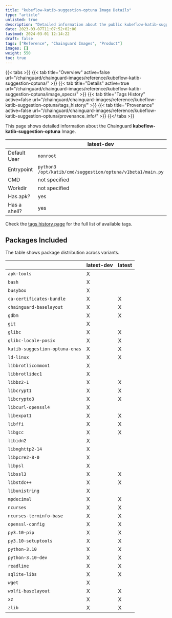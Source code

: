 ```yaml
---
title: "kubeflow-katib-suggestion-optuna Image Details"
type: "article"
unlisted: true
description: "Detailed information about the public kubeflow-katib-suggestion-optuna Chainguard Image."
date: 2023-03-07T11:07:52+02:00
lastmod: 2024-03-01 12:14:22
draft: false
tags: ["Reference", "Chainguard Images", "Product"]
images: []
weight: 550
toc: true
---
```


{{< tabs >}}
{{< tab title="Overview" active=false url="/chainguard/chainguard-images/reference/kubeflow-katib-suggestion-optuna/" >}}
{{< tab title="Details" active=true url="/chainguard/chainguard-images/reference/kubeflow-katib-suggestion-optuna/image_specs/" >}}
{{< tab title="Tags History" active=false url="/chainguard/chainguard-images/reference/kubeflow-katib-suggestion-optuna/tags_history/" >}}
{{< tab title="Provenance" active=false url="/chainguard/chainguard-images/reference/kubeflow-katib-suggestion-optuna/provenance_info/" >}}
{{</ tabs >}}

This page shows detailed information about the Chainguard **kubeflow-katib-suggestion-optuna** Image.

|              | latest-dev                                                 | latest                                                     |
|--------------|------------------------------------------------------------|------------------------------------------------------------|
| Default User | `nonroot`                                                  | `nonroot`                                                  |
| Entrypoint   | `python3 /opt/katib/cmd/suggestion/optuna/v1beta1/main.py` | `python3 /opt/katib/cmd/suggestion/optuna/v1beta1/main.py` |
| CMD          | not specified                                              | not specified                                              |
| Workdir      | not specified                                              | not specified                                              |
| Has apk?     | yes                                                        | no                                                         |
| Has a shell? | yes                                                        | no                                                         |

Check the [tags history page](/chainguard/chainguard-images/reference/kubeflow-katib-suggestion-optuna/tags_history/) for the full list of available tags.

## Packages Included
The table shows package distribution across variants.

|                                | latest-dev | latest |
|--------------------------------|------------|--------|
| `apk-tools`                    | X          |        |
| `bash`                         | X          |        |
| `busybox`                      | X          |        |
| `ca-certificates-bundle`       | X          | X      |
| `chainguard-baselayout`        | X          | X      |
| `gdbm`                         | X          | X      |
| `git`                          | X          |        |
| `glibc`                        | X          | X      |
| `glibc-locale-posix`           | X          | X      |
| `katib-suggestion-optuna-enas` | X          | X      |
| `ld-linux`                     | X          | X      |
| `libbrotlicommon1`             | X          |        |
| `libbrotlidec1`                | X          |        |
| `libbz2-1`                     | X          | X      |
| `libcrypt1`                    | X          | X      |
| `libcrypto3`                   | X          | X      |
| `libcurl-openssl4`             | X          |        |
| `libexpat1`                    | X          | X      |
| `libffi`                       | X          | X      |
| `libgcc`                       | X          | X      |
| `libidn2`                      | X          |        |
| `libnghttp2-14`                | X          |        |
| `libpcre2-8-0`                 | X          |        |
| `libpsl`                       | X          |        |
| `libssl3`                      | X          | X      |
| `libstdc++`                    | X          | X      |
| `libunistring`                 | X          |        |
| `mpdecimal`                    | X          | X      |
| `ncurses`                      | X          | X      |
| `ncurses-terminfo-base`        | X          | X      |
| `openssl-config`               | X          | X      |
| `py3.10-pip`                   | X          | X      |
| `py3.10-setuptools`            | X          | X      |
| `python-3.10`                  | X          | X      |
| `python-3.10-dev`              | X          | X      |
| `readline`                     | X          | X      |
| `sqlite-libs`                  | X          | X      |
| `wget`                         | X          |        |
| `wolfi-baselayout`             | X          | X      |
| `xz`                           | X          | X      |
| `zlib`                         | X          | X      |


